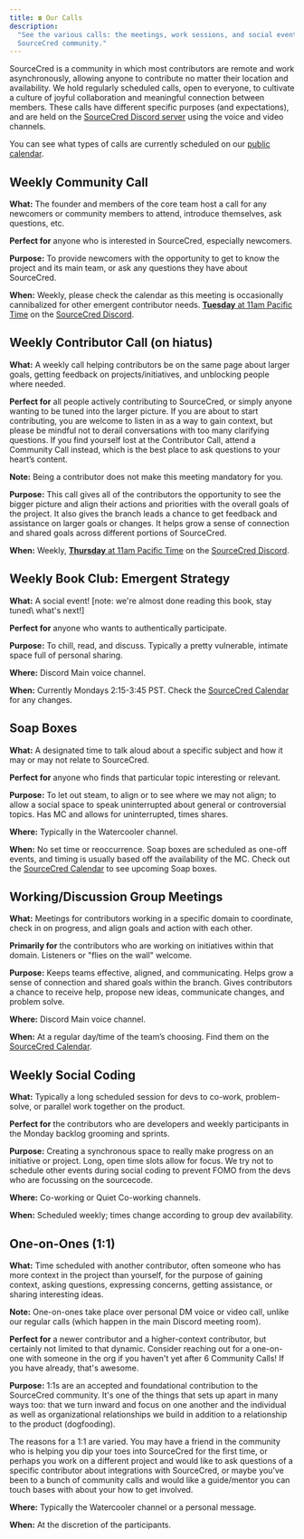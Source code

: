 ```yaml
---
title: ☎️ Our Calls
description:
  "See the various calls: the meetings, work sessions, and social events for the
  SourceCred community."
---
```


SourceCred is a community in which most contributors are remote and work
asynchronously, allowing anyone to contribute no matter their location and
availability. We hold regularly scheduled calls, open to everyone, to cultivate
a culture of joyful collaboration and meaningful connection between members.
These calls have different specific purposes (and expectations), and are held on
the [SourceCred Discord server](https://sourcecred.io/discord) using the voice
and video channels.

You can see what types of calls are currently scheduled on our
[public calendar](http://sourcecred.io/calendar).

## Weekly Community Call

**What:** The founder and members of the core team host a call for any newcomers
or community members to attend, introduce themselves, ask questions, etc.

**Perfect for** anyone who is interested in SourceCred, especially newcomers.

**Purpose:** To provide newcomers with the opportunity to get to know the
project and its main team, or ask any questions they have about SourceCred.

**When:** Weekly, please check the calendar as this meeting is occasionally
cannibalized for other emergent contributor needs.
[**Tuesday** at 11am Pacific Time](https://sourcecred.io/calendar) on the
[SourceCred Discord](https://sourcecred.io/discord).

## Weekly Contributor Call (on hiatus)

**What:** A weekly call helping contributors be on the same page about larger
goals, getting feedback on projects/initiatives, and unblocking people where
needed.

**Perfect for** all people actively contributing to SourceCred, or simply anyone
wanting to be tuned into the larger picture. If you are about to start
contributing, you are welcome to listen in as a way to gain context, but please
be mindful not to derail conversations with too many clarifying questions. If
you find yourself lost at the Contributor Call, attend a Community Call instead,
which is the best place to ask questions to your heart’s content.

**Note:** Being a contributor does not make this meeting mandatory for you.

**Purpose:** This call gives all of the contributors the opportunity to see the
bigger picture and align their actions and priorities with the overall goals of
the project. It also gives the branch leads a chance to get feedback and
assistance on larger goals or changes. It helps grow a sense of connection and
shared goals across different portions of SourceCred.

**When:** Weekly,
[**Thursday** at 11am Pacific Time](https://sourcecred.io/calendar) on the
[SourceCred Discord](https://sourcecred.io/discord).

## Weekly Book Club: Emergent Strategy

**What:** A social event! [note: we're almost done reading this book, stay
tuned\ what's next!]

**Perfect for** anyone who wants to authentically participate.

**Purpose:** To chill, read, and discuss. Typically a pretty vulnerable,
intimate space full of personal sharing.

**Where:** Discord Main voice channel.

**When:** Currently Mondays 2:15-3:45 PST. Check the
[SourceCred Calendar](https://sourcecred.io/calendar) for any changes.

## Soap Boxes

**What:** A designated time to talk aloud about a specific subject and how it
may or may not relate to SourceCred.

**Perfect for** anyone who finds that particular topic interesting or relevant.

**Purpose:** To let out steam, to align or to see where we may not align; to
allow a social space to speak uninterrupted about general or controversial
topics. Has MC and allows for uninterrupted, times shares.

**Where:** Typically in the Watercooler channel.

**When:** No set time or reoccurrence. Soap boxes are scheduled as one-off
events, and timing is usually based off the availability of the MC. Check out
the [SourceCred Calendar](https://sourcecred.io/calendar) to see upcoming Soap
boxes.

## Working/Discussion Group Meetings

**What:** Meetings for contributors working in a specific domain to coordinate,
check in on progress, and align goals and action with each other.

**Primarily for** the contributors who are working on initiatives within that
domain. Listeners or "flies on the wall" welcome.

**Purpose:** Keeps teams effective, aligned, and communicating. Helps grow a
sense of connection and shared goals within the branch. Gives contributors a
chance to receive help, propose new ideas, communicate changes, and problem
solve.

**Where:** Discord Main voice channel.

**When:** At a regular day/time of the team’s choosing. Find them on the
[SourceCred Calendar](https://sourcecred.io/calendar).

## Weekly Social Coding

**What:** Typically a long scheduled session for devs to co-work, problem-solve,
or parallel work together on the product.

**Perfect for** the contributors who are developers and weekly participants in
the Monday backlog grooming and sprints.

**Purpose:** Creating a synchronous space to really make progress on an
initiative or project. Long, open time slots allow for focus. We try not to
schedule other events during social coding to prevent FOMO from the devs who are
focussing on the sourcecode.

**Where:** Co-working or Quiet Co-working channels.

**When:** Scheduled weekly; times change according to group dev availability.

## One-on-Ones (1:1)

**What:** Time scheduled with another contributor, often someone who has more
context in the project than yourself, for the purpose of gaining context, asking
questions, expressing concerns, getting assistance, or sharing interesting
ideas.

**Note:** One-on-ones take place over personal DM voice or video call, unlike
our regular calls (which happen in the main Discord meeting room).

**Perfect for** a newer contributor and a higher-context contributor, but
certainly not limited to that dynamic. Consider reaching out for a one-on-one
with someone in the org if you haven't yet after 6 Community Calls! If you have
already, that's awesome.

**Purpose:** 1:1s are an accepted and foundational contribution to the
SourceCred community. It's one of the things that sets up apart in many ways
too: that we turn inward and focus on one another and the individual as well as
organizational relationships we build in addition to a relationship to the
product (dogfooding).

The reasons for a 1:1 are varied. You may have a friend in the community who is
helping you dip your toes into SourceCred for the first time, or perhaps you
work on a different project and would like to ask questions of a specific
contributor about integrations with SourceCred, or maybe you’ve been to a bunch
of community calls and would like a guide/mentor you can touch bases with about
your how to get involved.

**Where:** Typically the Watercooler channel or a personal message.

**When:** At the discretion of the participants.

